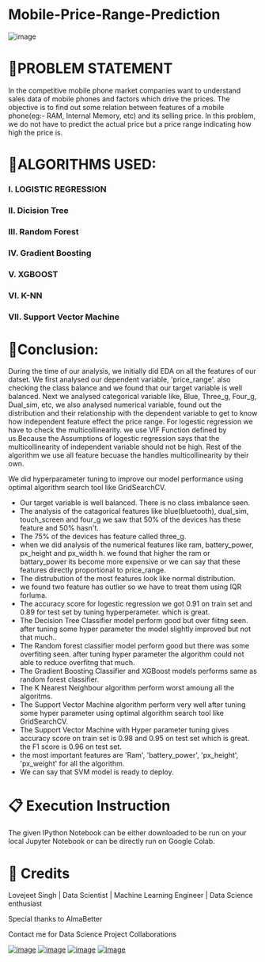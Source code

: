 # Mobile-Price-Range-Prediction
![image](https://user-images.githubusercontent.com/104754645/204093899-442b103c-ce6a-4c20-a556-20871e1e0d3a.png)
# 📖PROBLEM STATEMENT
In the competitive mobile phone market companies want to understand sales data of mobile phones and factors which drive the prices. The objective is to find out some relation between features of a mobile phone(eg:- RAM, Internal Memory, etc) and its selling price. In this problem, we do not have to predict the actual price but a price range indicating how high the price is.
# 📖ALGORITHMS USED:
### I. LOGISTIC REGRESSION
### II. Dicision Tree
### III. Random Forest
### IV. Gradient Boosting
### V. XGBOOST
### VI. K-NN
### VII. Support Vector Machine
# 📖Conclusion:
During the time of our analysis, we initially did EDA on all the features of our datset. We first analysed our dependent variable, 'price_range'. also checking the class balance and we found that our target variable is well balanced. Next we analysed categorical variable like, Blue, Three_g, Four_g, Dual_sim, etc, we also analysed numerical variable, found out the distribution and their relationship with the dependent variable to get to know how independent feature effect the price range.
For logestic regression we have to check the multicollinearity. we use VIF Function defined by us.Because the Assumptions of logestic regression says that the multicollinearity of independent variable should not be high.
Rest of the algorithm we use all feature becuase the handles multicollinearity by their own.

We did hyperparameter tuning to improve our model performance using optimal algorithm search tool like GridSearchCV.
* Our target variable is well balanced. There is no class imbalance seen.
* The analysis of the catagorical features like blue(bluetooth), dual_sim, touch_screen and four_g we saw that 50% of the devices has these feature and 50% hasn't.
* The 75% of the devices has feature called three_g.
* when we did analysis of the numerical features like ram, battery_power, px_height and px_width h. we found that higher the ram or battary_power its become more expensive or we can say that these features directly proportional to price_range.
* The distrubution of the most features look like normal distribution.
* we found two feature has outlier so we have to treat them using IQR forluma.
* The accuracy score for logestic regression we got 0.91 on train set and 0.89 for test set by tuning hyperperameter. which is great.
* The Decision Tree Classifier model perform good but over fiitng seen. after tuning some hyper parameter the model slightly improved but not that much..
* The Random forest classifier model perform good but there was some overfiting seen. after tuning hyper parameter the algorithm could not able to reduce overfitng that much.
* The Gradient Boosting Classifier and XGBoost models performs same as random forest classifier.
* The K Nearest Neighbour algorithm perform worst amoung all the algoritms.
* The Support Vector Machine algorithm perform very well after tuning some hyper parameter using optimal algorithm search tool like GridSearchCV.
* The Support Vector Machine with Hyper parameter tuning gives accuracy score on train set is 0.98 and 0.95 on test set which is great. the F1 score is 0.96 on test set.
* the most important features are 'Ram', 'battery_power', 'px_height', 'px_weight' for all the algorithm.
* We can say that SVM model is ready to deploy.
# 📋 Execution Instruction
The given IPython Notebook can be either downloaded to be run on your local Jupyter Notebook or can be directly run on Google Colab.
# 📜 Credits
Lovejeet Singh | Data Scientist | Machine Learning Engineer | Data Science enthusiast

Special thanks to AlmaBetter

Contact me for Data Science Project Collaborations

[![image](https://user-images.githubusercontent.com/95841292/202914376-d5a83f3d-110a-4476-896e-1da078b185dc.png)](https://www.linkedin.com/in/lovejeet-singh31/) [![image](https://user-images.githubusercontent.com/95841292/202914715-787f6ae3-d9f6-491c-9cae-c717131ddebd.png)](https://github.com/Lovejeet-Singh-31) [![image](https://user-images.githubusercontent.com/95841292/202914883-bce71634-6c2b-4305-8020-4b240cb76e41.png)](https://medium.com/@lovebanna31) [![image](https://user-images.githubusercontent.com/95841292/202914940-5d5eba71-e45d-4e95-8dfe-65e45d255aec.png)](https://drive.google.com/file/d/1JtAYLpo14I_-OEYQ7ylEeST66joC13Cz/view?usp=sharing)
